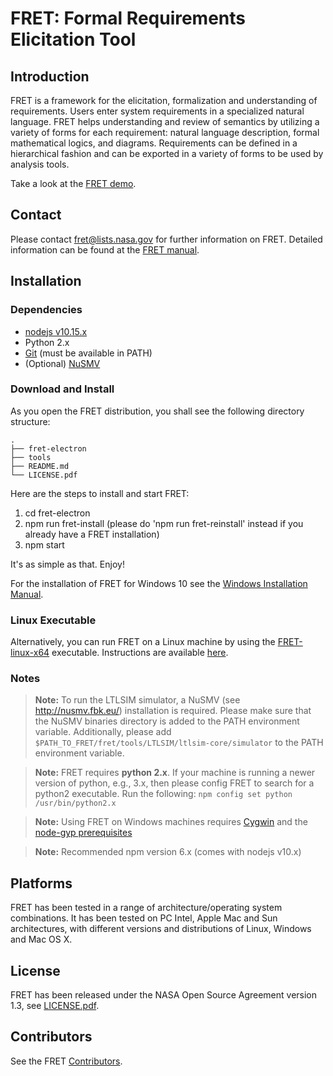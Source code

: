 FRET: Formal Requirements Elicitation Tool
=============================================

Introduction
------------

FRET is a framework for the elicitation, formalization and understanding of requirements. Users enter system requirements in a specialized natural language. FRET helps understanding and review of semantics by utilizing a variety of forms for each requirement: natural language description, formal mathematical logics, and diagrams. Requirements can be defined in a hierarchical fashion and can be exported in a variety of forms to be used by analysis tools.

Take a look at the [FRET demo](https://drive.google.com/open?id=142C-xIw6ar9rSgxz-wAXktYrTwAG0sKw).

Contact
-------

Please contact <fret@lists.nasa.gov> for further information on
FRET. Detailed information can be found at the [FRET manual](fret-electron/docs/userManual.md).

Installation
------------

### Dependencies

 * [nodejs v10.15.x](https://nodejs.org/download/release/v10.15.3/)
 * Python 2.x
 * [Git](https://git-scm.com/) (must be available in PATH)
 * (Optional) [NuSMV](http://nusmv.fbk.eu/)

### Download and Install

As you open the FRET distribution, you shall see the following directory structure:

```
.
├── fret-electron
├── tools
├── README.md
└── LICENSE.pdf
```

Here are the steps to install and start FRET:

1. cd fret-electron
2. npm run fret-install (please do 'npm run fret-reinstall' instead if you already have a FRET installation)
3. npm start

It's as simple as that. Enjoy!


For the installation of FRET for Windows 10 see the [Windows Installation Manual](fret-electron/docs/installation_windows.md).

### Linux Executable

Alternatively, you can run FRET on a Linux machine by using the [FRET-linux-x64](executables/) executable. Instructions are available [here](executables/README.md).

### Notes

> __Note:__ To run the LTLSIM simulator, a NuSMV (see http://nusmv.fbk.eu/) installation is required. Please make sure that the NuSMV binaries directory is added to the PATH environment variable. Additionally, please add `$PATH_TO_FRET/fret/tools/LTLSIM/ltlsim-core/simulator` to the PATH environment variable.

> __Note:__ FRET requires **python 2.x**. If your machine is running a newer version of python, e.g., 3.x, then please config FRET to search for a python2 executable. Run the following: `npm config set python /usr/bin/python2.x`

> __Note:__ Using FRET on Windows machines requires [Cygwin](https://cygwin.com/index.html) and the [node-gyp prerequisites](https://github.com/nodejs/node-gyp#on-windows)

>__Note:__ Recommended npm version 6.x (comes with nodejs v10.x)


Platforms
---------

FRET has been tested in a range of architecture/operating system combinations. It has been tested on PC Intel, Apple Mac and Sun architectures, with different versions and distributions of Linux, Windows and Mac OS X.

License
-------

FRET has been released under the NASA Open Source Agreement version 1.3, see [LICENSE.pdf](LICENSE.pdf).


Contributors
------------

See the FRET [Contributors](CONTRIBUTORS.md).
